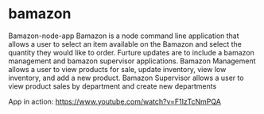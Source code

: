 # bamazon
Bamazon-node-app
Bamazon is a node command line application that allows a user to select an item available on the Bamazon and select the quantity they would like to order. Furture updates are to include a bamazon management and bamazon supervisor applications. Bamazon Management allows a user to view products for sale, update inventory, view low inventory, and add a new product. Bamazon Supervisor allows a user to view product sales by department and create new departments


App in action:
https://www.youtube.com/watch?v=F1IzTcNmPQA